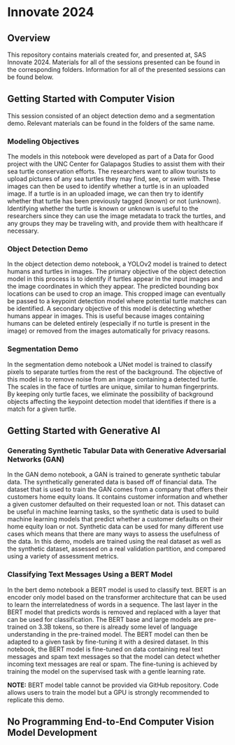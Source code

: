 # Innovate 2024
## Overview

<add Innovate image here>
  
This repository contains materials created for, and presented at, SAS Innovate 2024. Materials for all of the sessions presented can be found in the corresponding folders. Information for all of the presented sessions can be found below.

## Getting Started with Computer Vision

This session consisted of an object detection demo and a segmentation demo. Relevant materials can be found in the folders of the same name.

### Modeling Objectives

The models in this notebook were developed as part of a Data for Good project with the UNC Center for Galapagos Studies to assist them with their sea turtle conservation efforts. The researchers want to allow tourists to upload pictures of any sea turtles they may find, see, or swim with. These images can then be used to identify whether a turtle is in an uploaded image. If a turtle is in an uploaded image, we can then try to identify whether that turtle has been previously tagged (known) or not (unknown). Identifying whether the turtle is known or unknown is useful to the researchers since they can use the image metadata to track the turtles, and any groups they may be traveling with, and provide them with healthcare if necessary.

### Object Detection Demo

In the object detection demo notebook, a YOLOv2 model is trained to detect humans and turtles in images. The primary objective of the object detection model in this process is to identify if turtles appear in the input images and the image coordinates in which they appear. The predicted bounding box locations can be used to crop an image. This cropped image can eventually be passed to a keypoint detection model where potential turtle matches can be identified. A secondary objective of this model is detecting whether humans appear in images. This is useful because images containing humans can be deleted entirely (especially if no turtle is present in the image) or removed from the images automatically for privacy reasons. 

### Segmentation Demo

In the segmentation demo notebook a UNet model is trained to classify pixels to separate turtles from the rest of the background. The objective of this model is to remove noise from an image containing a detected turtle. The scales in the face of turtles are unique, similar to human fingerprints. By keeping only turtle faces, we eliminate the possibility of background objects affecting the keypoint detection model that identifies if there is a match for a given turtle. 

## Getting Started with Generative AI

### Generating Synthetic Tabular Data with Generative Adversarial Networks (GAN)

In the GAN demo notebook, a GAN is trained to generate synthetic tabular data. The synthetically generated data is based off of financial data. The dataset that is used to train the GAN comes from a company that offers their customers home equity loans. It contains customer information and whether a given customer defaulted on their requested loan or not. This dataset can be useful in machine learning tasks, so the synthetic data is used to build machine learning models that predict whether a customer defaults on their home equity loan or not. Synthetic data can be used for many different use cases which means that there are many ways to assess the usefulness of the data. In this demo, models are trained using the real dataset as well as the synthetic dataset, assessed on a real validation partition, and compared using a variety of assessment metrics.

### Classifying Text Messages Using a BERT Model

In the bert demo notebook a BERT model is used to classify text. BERT is an encoder only model based on the transformer architecture that can be used to learn the interrelatedness of words in a sequence. The last layer in the BERT model that predicts words is removed and replaced with a layer that can be used for classification. The BERT base and large models are pre-trained on 3.3B tokens, so there is already some level of language understanding in the pre-trained model. The BERT model can then be adapted to a given task by fine-tuning it with a desired dataset. In this notebook, the BERT model is fine-tuned on data containing real text messages and spam text messages so that the model can detect whether incoming text messages are real or spam. The fine-tuning is achieved by training the model on the supervised task with a gentle learning rate. 

**NOTE:** BERT model table cannot be provided via GitHub repository. Code allows users to train the model but a GPU is strongly recommended to replicate this demo.

## No Programming End-to-End Computer Vision Model Development



